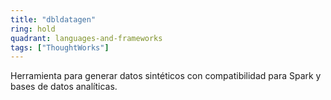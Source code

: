 ```yaml
---
title: "dbldatagen"
ring: hold
quadrant: languages-and-frameworks
tags: ["ThoughtWorks"]
---
```


Herramienta para generar datos sintéticos con compatibilidad para Spark y bases de datos analíticas.
